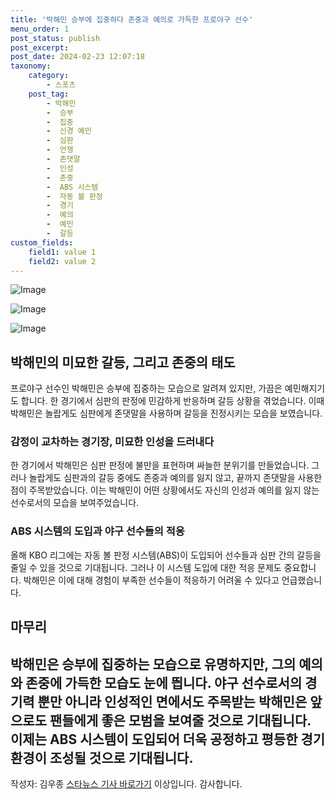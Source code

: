 ```yaml
---
title: '박해민 승부에 집중하다 존중과 예의로 가득한 프로야구 선수'
menu_order: 1
post_status: publish
post_excerpt: 
post_date: 2024-02-23 12:07:18
taxonomy:
    category:
        - 스포츠
    post_tag:
        - 박해민
        -  승부
        -  집중
        -  신경 예민
        -  심판
        -  언쟁
        -  존댓말
        -  인성
        -  존중
        -  ABS 시스템
        -  자동 볼 판정
        -  경기
        -  예의
        -  예민
        -  갈등
custom_fields:
    field1: value 1
    field2: value 2
---
```


![Image](https://imgnews.pstatic.net/image/108/2024/02/23/0003216672_001_20240223072201227.jpg?type=w647)

![Image](https://imgnews.pstatic.net/image/108/2024/02/23/0003216672_002_20240223072201313.jpg?type=w647)

![Image](https://imgnews.pstatic.net/image/108/2024/02/23/0003216672_003_20240223072201394.jpg?type=w647)

## 박해민의 미묘한 갈등, 그리고 존중의 태도
프로야구 선수인 박해민은 승부에 집중하는 모습으로 알려져 있지만, 가끔은 예민해지기도 합니다. 한 경기에서 심판의 판정에 민감하게 반응하며 갈등 상황을 겪었습니다. 이때 박해민은 놀랍게도 심판에게 존댓말을 사용하며 갈등을 진정시키는 모습을 보였습니다.
### 감정이 교차하는 경기장, 미묘한 인성을 드러내다
한 경기에서 박해민은 심판 판정에 불만을 표현하며 싸늘한 분위기를 만들었습니다. 그러나 놀랍게도 심판과의 갈등 중에도 존중과 예의를 잃지 않고, 끝까지 존댓말을 사용한 점이 주목받았습니다. 이는 박해민이 어떤 상황에서도 자신의 인성과 예의를 잃지 않는 선수로서의 모습을 보여주었습니다.
### ABS 시스템의 도입과 야구 선수들의 적응
올해 KBO 리그에는 자동 볼 판정 시스템(ABS)이 도입되어 선수들과 심판 간의 갈등을 줄일 수 있을 것으로 기대됩니다. 그러나 이 시스템 도입에 대한 적응 문제도 중요합니다. 박해민은 이에 대해 경험이 부족한 선수들이 적응하기 어려울 수 있다고 언급했습니다.
## 마무리
박해민은 승부에 집중하는 모습으로 유명하지만, 그의 예의와 존중에 가득한 모습도 눈에 띕니다. 야구 선수로서의 경기력 뿐만 아니라 인성적인 면에서도 주목받는 박해민은 앞으로도 팬들에게 좋은 모범을 보여줄 것으로 기대됩니다. 이제는 ABS 시스템이 도입되어 더욱 공정하고 평등한 경기 환경이 조성될 것으로 기대됩니다.
---
작성자: 김우종
[스타뉴스 기사 바로가기](링크)
이상입니다. 감사합니다.
